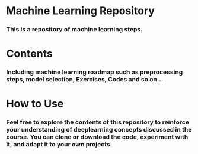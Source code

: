 # Machine Learning Repository
### This is a repository of machine learning steps.

# Contents
### Including machine learning roadmap such as preprocessing steps, model selection, Exercises, Codes and so on...

# How to Use
### Feel free to explore the contents of this repository to reinforce your understanding of deeplearning concepts discussed in the course. You can clone or download the code, experiment with it, and adapt it to your own projects.
